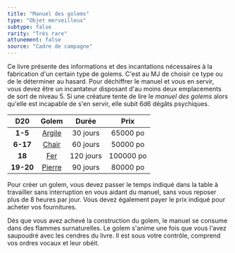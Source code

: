```yaml
---
title: "Manuel des golems"
type: "Objet merveilleux"
subtype: false
rarity: "Très rare"
attunement: false
source: "Cadre de campagne"
---
```

Ce livre présente des informations et des incantations nécessaires à la fabrication d'un certain type de golems. C'est au MJ de choisir ce type ou de le déterminer au hasard. Pour déchiffrer le manuel et vous en servir, vous devez être un incantateur disposant d'au moins deux emplacements de sort de niveau 5. Si une créature tente de lire le _manuel des golems_ alors qu'elle est incapable de s'en servir, elle subit 6d6 dégâts psychiques.

|D20|Golem|Durée|Prix|
|:-:|:-:|:-:|:-:|
|**1-5**|[Argile](/bestiaire/golem-d-argile/)|30 jours|65000 po|
|**6-17**|[Chair](/bestiaire/golem-de-chair/)|60 jours|50000 po|
|**18**|[Fer](/bestiaire/golem-de-fer/)|120 jours|100000 po|
|**19-20**|[Pierre](/bestiaire/golem-de-pierre/)|90 jours|80000 po|

Pour créer un golem, vous devez passer le temps indiqué dans la table à travailler sans interruption en vous aidant du manuel, sans vous reposer plus de 8 heures par jour. Vous devez également payer le prix indiqué pour acheter vos fournitures.

Dès que vous avez achevé la construction du golem, le manuel se consume dans des flammes surnaturelles. Le golem s'anime une fois que vous l'avez saupoudré avec les cendres du livre. Il est sous votre contrôle, comprend vos ordres vocaux et leur obéit.
